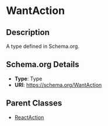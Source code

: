 # WantAction

## Description
A type defined in Schema.org.

## Schema.org Details
- **Type**: Type
- **URI**: https://schema.org/WantAction

## Parent Classes
- [ReactAction](../ReactAction.md)

